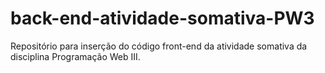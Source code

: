 # back-end-atividade-somativa-PW3
Repositório para inserção do código front-end da atividade somativa da disciplina Programação Web III. 
